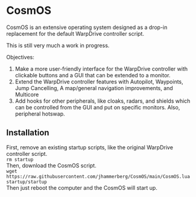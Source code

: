 # CosmOS
CosmOS is an extensive operating system designed as a drop-in replacement for the default WarpDrive controller script.

This is still very much a work in progress.

Objectives:
1. Make a more user-friendly interface for the WarpDrive controller with clickable buttons and a GUI that can be extended to a monitor.
2. Extend the WarpDrive controller features with Autopilot, Waypoints, Jump Cancelling, A map/general navigation improvements, and Multicore
3. Add hooks for other peripherals, like cloaks, radars, and shields which can be controlled from the GUI and put on specific monitors. Also, peripheral hotswap.

## Installation
First, remove an existing startup scripts, like the original WarpDrive controller script.\
`rm startup`\
Then, download the CosmOS script.\
`wget https://raw.githubusercontent.com/jhammerberg/CosmOS/main/CosmOS.lua startup/startup`\
Then just reboot the computer and the CosmOS will start up.
